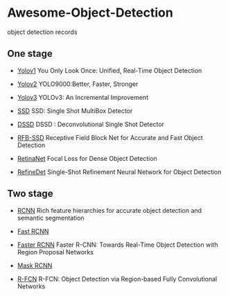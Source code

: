 # Awesome-Object-Detection
object detection records

## One stage 
  - [Yolov1](http://cn.arxiv.org/pdf/1506.02640.pdf) You Only Look Once: Unified, Real-Time Object Detection
  
  - [Yolov2](http://cn.arxiv.org/pdf/1612.08242.pdf) YOLO9000:Better, Faster, Stronger
  
  - [Yolov3](http://cn.arxiv.org/pdf/1804.02767.pdf) YOLOv3: An Incremental Improvement
  
  - [SSD](http://cn.arxiv.org/pdf/1512.02325.pdf) SSD: Single Shot MultiBox Detector
  
  - [DSSD](http://cn.arxiv.org/pdf/1701.06659.pdf) DSSD : Deconvolutional Single Shot Detector
  
  - [RFB-SSD](http://cn.arxiv.org/pdf/1711.07767.pdf) Receptive Field Block Net for Accurate and Fast Object Detection
  
  - [RetinaNet](http://cn.arxiv.org/pdf/1708.02002.pdf) Focal Loss for Dense Object Detection 
  
  - [RefineDet](http://cn.arxiv.org/pdf/1711.06897.pdf) Single-Shot Refinement Neural Network for Object Detection

## Two stage
  - [RCNN](http://cn.arxiv.org/pdf/1311.2524.pdf) Rich feature hierarchies for accurate object detection and semantic segmentation

  - [Fast RCNN](http://cn.arxiv.org/pdf/1504.08083.pdf) 
  
  - [Faster RCNN](http://cn.arxiv.org/pdf/1506.01497.pdf) Faster R-CNN: Towards Real-Time Object Detection with Region Proposal Networks
  
  - [Mask RCNN](http://cn.arxiv.org/pdf/1703.06870.pdf) 
  
  - [R-FCN](http://cn.arxiv.org/pdf/1605.06409.pdf) R-FCN: Object Detection via Region-based Fully Convolutional Networks
